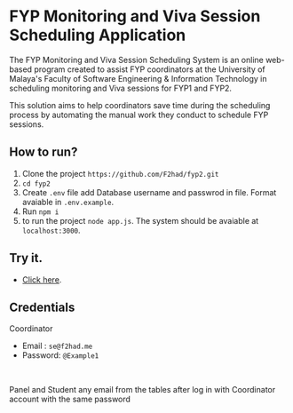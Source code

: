 # FYP Monitoring and Viva Session Scheduling Application



The FYP Monitoring and Viva Session Scheduling System is an online web-based program created to assist FYP coordinators at the University of Malaya's Faculty of Software Engineering & Information Technology in scheduling monitoring and Viva sessions for FYP1 and FYP2.

This solution aims to help coordinators save time during the scheduling process by automating the manual work they conduct to schedule FYP sessions.


## How to run?
1. Clone the project `https://github.com/F2had/fyp2.git`
2. `cd fyp2`
3. Create `.env` file add Database username and passwrod in file. Format avaiable in `.env.example`. 
4. Run `npm i` 
5. to run the project `node app.js`. The system should be avaiable at `localhost:3000`.


## Try it.
- [Click here](https://fyp.f2had.me/).


## Credentials 
Coordinator 
 - Email : `se@f2had.me`
 - Password: `@Example1`
<br> 

Panel and Student any email from the tables after log in with Coordinator account  with the same password

## 


